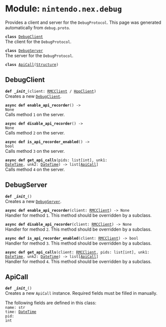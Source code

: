 
# Module: <code>nintendo.nex.debug</code>

Provides a client and server for the `DebugProtocol`. This page was generated automatically from `debug.proto`.

<code>**class** [DebugClient](#debugclient)</code><br>
<span class="docs">The client for the `DebugProtocol`.</span>

<code>**class** [DebugServer](#debugserver)</code><br>
<span class="docs">The server for the `DebugProtocol`.</span>

<code>**class** [ApiCall](#apicall)([Structure](../common))</code><br>

## DebugClient
<code>**def _\_init__**(client: [RMCClient](../rmc#rmcclient) / [HppClient](../hpp#hppclient))</code><br>
<span class="docs">Creates a new [`DebugClient`](#debugclient).</span>

<code>**async def enable_api_recorder**() -> None</code><br>
<span class="docs">Calls method `1` on the server.</span>

<code>**async def disable_api_recorder**() -> None</code><br>
<span class="docs">Calls method `2` on the server.</span>

<code>**async def is_api_recorder_enabled**() -> bool</code><br>
<span class="docs">Calls method `3` on the server.</span>

<code>**async def get_api_calls**(pids: list[int], unk1: [DateTime](../common#datetime), unk2: [DateTime](../common#datetime)) -> list[[ApiCall](#apicall)]</code><br>
<span class="docs">Calls method `4` on the server.</span>

## DebugServer
<code>**def _\_init__**()</code><br>
<span class="docs">Creates a new [`DebugServer`](#debugserver).</span>

<code>**async def enable_api_recorder**(client: [RMCClient](../rmc#rmcclient)) -> None</code><br>
<span class="docs">Handler for method `1`. This method should be overridden by a subclass.</span>

<code>**async def disable_api_recorder**(client: [RMCClient](../rmc#rmcclient)) -> None</code><br>
<span class="docs">Handler for method `2`. This method should be overridden by a subclass.</span>

<code>**async def is_api_recorder_enabled**(client: [RMCClient](../rmc#rmcclient)) -> bool</code><br>
<span class="docs">Handler for method `3`. This method should be overridden by a subclass.</span>

<code>**async def get_api_calls**(client: [RMCClient](../rmc#rmcclient), pids: list[int], unk1: [DateTime](../common#datetime), unk2: [DateTime](../common#datetime)) -> list[[ApiCall](#apicall)]</code><br>
<span class="docs">Handler for method `4`. This method should be overridden by a subclass.</span>

## ApiCall
<code>**def _\_init__**()</code><br>
<span class="docs">Creates a new `ApiCall` instance. Required fields must be filled in manually.</span>

The following fields are defined in this class:<br>
<span class="docs">
<code>name: str</code><br>
<code>time: [DateTime](../common#datetime)</code><br>
<code>pid: int</code><br>
</span><br>

